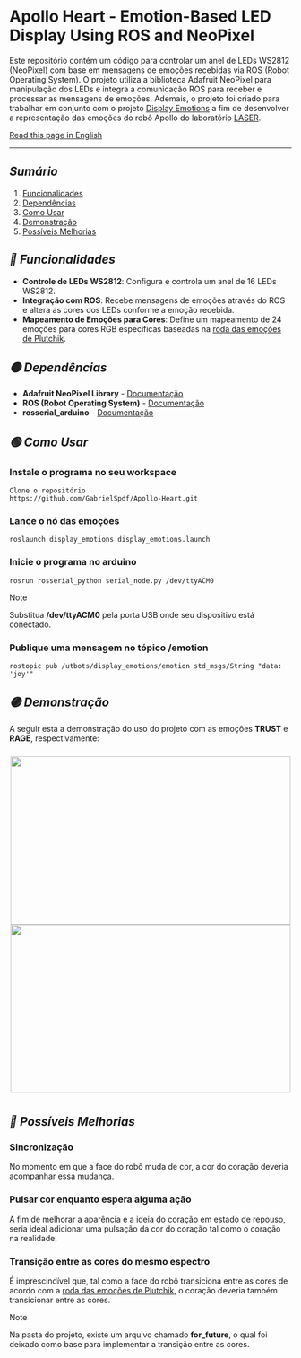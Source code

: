 
# Apollo Heart - Emotion-Based LED Display Using ROS and NeoPixel

Este repositório contém um código para controlar um anel de LEDs WS2812 (NeoPixel) com base em mensagens de emoções recebidas via ROS (Robot Operating System). O projeto utiliza a biblioteca Adafruit NeoPixel para manipulação dos LEDs e integra a comunicação ROS para receber e processar as mensagens de emoções. Ademais, o projeto foi criado para trabalhar em conjunto com o projeto [Display Emotions](https://github.com/UtBotsAtHome-UTFPR/display_emotions) a fim de desenvolver a representação das emoções do robô Apollo do laboratório [LASER](https://laser.dainf.ct.utfpr.edu.br/doku.php).


[Read this page in English](https://github.com/GabrielSpdf/Apollo-Heart/blob/main/README-EN.md)

---

## *Sumário*

1. [Funcionalidades](#-funcionalidades)
2. [Dependências](#-dependências)
3. [Como Usar](#-como-usar)
4. [Demonstração](#-demonstração)
5. [Possíveis Melhorias](#-possíveis-melhorias)


## *🔵 Funcionalidades*
- **Controle de LEDs WS2812**: Configura e controla um anel de 16 LEDs WS2812.
- **Integração com ROS**: Recebe mensagens de emoções através do ROS e altera as cores dos LEDs conforme a emoção recebida.
- **Mapeamento de Emoções para Cores**: Define um mapeamento de 24 emoções para cores RGB específicas baseadas na [roda das emoções de Plutchik](https://www.6seconds.org/2022/03/13/plutchik-wheel-emotions/).

## *🟡 Dependências*
- **Adafruit NeoPixel Library** - [Documentação](https://github.com/adafruit/Adafruit_NeoPixel)
- **ROS (Robot Operating System)** - [Documentação](https://www.ros.org/)
- **rosserial_arduino** - [Documentação](http://wiki.ros.org/rosserial_arduino)

## *🟢 Como Usar*

### Instale o programa no seu workspace
```
Clone o repositório
https://github.com/GabrielSpdf/Apollo-Heart.git
```

### Lance o nó das emoções 
```
roslaunch display_emotions display_emotions.launch
```

### Inicie o programa no arduino 
```
rosrun rosserial_python serial_node.py /dev/ttyACM0
```
> [!NOTE]
> Substitua **/dev/ttyACM0** pela porta USB onde seu dispositivo está conectado.

### Publique uma mensagem no tópico /emotion
```
rostopic pub /utbots/display_emotions/emotion std_msgs/String "data: 'joy'"
```

## *🟣 Demonstração*

A seguir está a demonstração do uso do projeto com as emoções **TRUST** e **RAGE**, respectivamente:

<div style="display: flex; flex-direction: row; justify-content: center;">
  <div style="margin: 10px; text-align: center;">
    <img src="assets/video1.gif" alt="" width="500" height="300"/>
    <img src="assets/video0.gif" alt="" width="500" height="300"/>
  </div>
</div>

## *🔴 Possíveis Melhorias*
### Sincronização
No momento em que a face do robô muda de cor, a cor do coração deveria acompanhar essa mudança.

### Pulsar cor enquanto espera alguma ação
A fim de melhorar a aparência e a ideia do coração em estado de repouso, seria ideal adicionar uma pulsação da cor do coração tal como o coração na realidade.

### Transição entre as cores do mesmo espectro
É imprescindível que, tal como a face do robô transiciona entre as cores de acordo com a [roda das emoções de Plutchik](https://www.6seconds.org/2022/03/13/plutchik-wheel-emotions/), o coração deveria também transicionar entre as cores.

> [!NOTE]
> Na pasta do projeto, existe um arquivo chamado **for_future**, o qual foi deixado como base para implementar a transição entre as cores.

